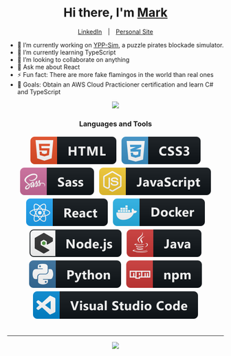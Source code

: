 <div align="center">
   <h1>Hi there, I'm <a href="https://www.markartishuk.com/">Mark</a>
</div>

<p align="center">
    <a href="https://www.linkedin.com/in/mark-artishuk/" style="margin:10px;">LinkedIn</a>
    |
    <a href="https://www.markartishuk.com/" style="margin:10px;">Personal Site</a>
</p>

- 🔭 I’m currently working on [YPP-Sim](https://github.com/YPP-Sim), a puzzle pirates blockade simulator.
- 🌱 I’m currently learning TypeScript
- 👯 I’m looking to collaborate on anything
- 💬 Ask me about React
- ⚡ Fun fact: There are more fake flamingos in the world than real ones
- 🔭 Goals: Obtain an AWS Cloud Practicioner certification and learn C# and TypeScript

<div align="center">
   <img src="https://github-readme-stats.vercel.app/api?username=artish1&theme=prussian">
</div>

<h3 align="center">Languages and Tools</h3>

<p align="center" style="margin-bottom: 35px;">
 <img src="https://raw.githubusercontent.com/artish1/artish1/master/svgs/html.svg" alt="HTML" style="vertical-align:top; margin:4px">
 <img src="https://raw.githubusercontent.com/artish1/artish1/master/svgs/css3.svg" alt="CSS" style="vertical-align:top; margin:4px">
 <img src="https://raw.githubusercontent.com/artish1/artish1/master/svgs/sass.svg" alt="SASS" style="vertical-align:top; margin:4px">
 <img src="https://raw.githubusercontent.com/artish1/artish1/master/svgs/js.svg" alt="JavaScript" style="vertical-align:top; margin:4px">
 <img src="https://raw.githubusercontent.com/artish1/artish1/master/svgs/react.svg" alt="React" style="vertical-align:top; margin:4px">
 <img src="https://raw.githubusercontent.com/artish1/artish1/master/svgs/docker.svg" alt="Docker" style="vertical-align:top; margin:4px">
 <img src="https://raw.githubusercontent.com/artish1/artish1/master/svgs/nodejs_larger.svg" alt="NodeJS" style="vertical-align:top; margin:4px">
 <img src="https://raw.githubusercontent.com/artish1/artish1/master/svgs/java.svg" alt="Java" style="vertical-align:top; margin:4px">
 <img src="https://raw.githubusercontent.com/artish1/artish1/master/svgs/python.svg" alt="Python" style="vertical-align:top; margin:4px">
 <img src="https://raw.githubusercontent.com/artish1/artish1/master/svgs/npm.svg" alt="Node Package Manager" style="vertical-align:top; margin:4px">
 <img src="https://raw.githubusercontent.com/artish1/artish1/master/svgs/visualstudio_code.svg" alt="Visual Studio Code" style="vertical-align:top; margin:4px">
</p>

---

<div align="center">
    <a href="https://forthebadge.com">
        <img src="https://forthebadge.com/images/badges/60-percent-of-the-time-works-every-time.svg">
    </a>
</div>
